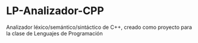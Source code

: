 # LP-Analizador-CPP
Analizador léxico/semántico/sintáctico de C++, creado como proyecto para la clase de Lenguajes de Programación
